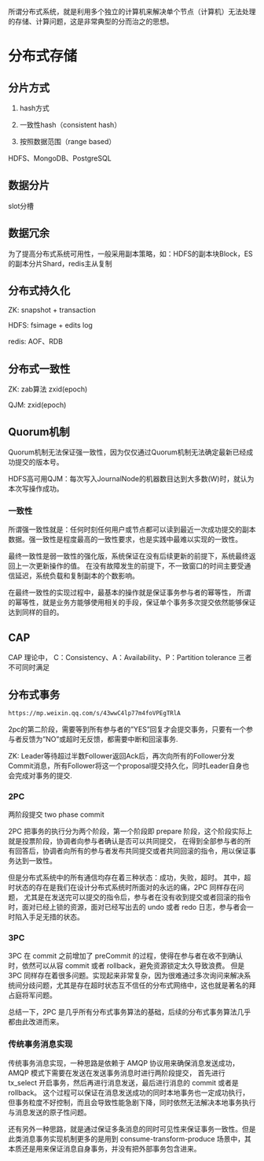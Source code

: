 
所谓分布式系统，就是利用多个独立的计算机来解决单个节点（计算机）无法处理的存储、计算问题，这是非常典型的分而治之的思想。

# 分布式存储

## 分片方式

1. hash方式

2. 一致性hash（consistent hash）

3. 按照数据范围（range based）

HDFS、MongoDB、PostgreSQL

## 数据分片

slot分槽

## 数据冗余

为了提高分布式系统可用性，一般采用副本策略，如：HDFS的副本块Block，ES的副本分片Shard，redis主从复制



## 分布式持久化

ZK: snapshot + transaction

HDFS: fsimage + edits log

redis: AOF、RDB

## 分布式一致性

ZK: zab算法 zxid(epoch)

QJM: zxid(epoch)



## Quorum机制

Quorum机制无法保证强一致性，因为仅仅通过Quorum机制无法确定最新已经成功提交的版本号。


HDFS高可用QJM：每次写入JournalNode的机器数目达到大多数(W)时，就认为本次写操作成功。




### 一致性

所谓强一致性就是：任何时刻任何用户或节点都可以读到最近一次成功提交的副本数据。强一致性是程度最高的一致性要求，也是实践中最难以实现的一致性。


最终一致性是弱一致性的强化版，系统保证在没有后续更新的前提下，系统最终返回上一次更新操作的值。
在没有故障发生的前提下，不一致窗口的时间主要受通信延迟，系统负载和复制副本的个数影响。


在最终一致性的实现过程中，最基本的操作就是保证事务参与者的幂等性，
所谓的幂等性，就是业务方能够使用相关的手段，保证单个事务多次提交依然能够保证达到同样的目的。

## CAP

 CAP 理论中， C：Consistency、A：Availability、P：Partition tolerance 三者不可同时满足



## 分布式事务

```bash
https://mp.weixin.qq.com/s/43wwC4lp77m4foVPEgTRlA
```


2pc的第二阶段，需要等到所有参与者的”YES”回复才会提交事务，只要有一个参与者反馈为”NO”或超时无反馈，都需要中断和回滚事务.

ZK: Leader等待超过半数Follower返回Ack后，再次向所有的Follower分发Commit消息，所有Follower将这一个proposal提交持久化，同时Leader自身也会完成对事务的提交.

### 2PC

两阶段提交 two phase commit

2PC 把事务的执行分为两个阶段，第一个阶段即 prepare 阶段，这个阶段实际上就是投票阶段，协调者向参与者确认是否可以共同提交，
在得到全部参与者的所有回答后，协调者向所有的参与者发布共同提交或者共同回滚的指令，用以保证事务达到一致性。

但是分布式系统中的所有通信均存在着三种状态：成功，失败，超时。
其中，超时状态的存在是我们在设计分布式系统时所面对的永远的痛，2PC 同样存在问题，
尤其是在发送完可以提交的指令后，参与者在没有收到提交或者回滚的指令时，面对已经上锁的资源，面对已经写出去的 undo 或者 redo 日志，参与者会一时陷入手足无措的状态。

### 3PC

3PC 在 commit 之前增加了 preCommit 的过程，使得在参与者在收不到确认时，依然可以从容 commit 或者 rollback，避免资源锁定太久导致浪费。
但是 3PC 同样存在着很多问题。实现起来非常复杂，因为很难通过多次询问来解决系统间分歧问题，尤其是存在超时状态互不信任的分布式网络中，这也就是著名的拜占庭将军问题。

总结一下，2PC 是几乎所有分布式事务算法的基础，后续的分布式事务算法几乎都由此改进而来。


### 传统事务消息实现

传统事务消息实现，一种思路是依赖于 AMQP 协议用来确保消息发送成功，AMQP 模式下需要在发送在发送事务消息时进行两阶段提交，
首先进行 tx_select 开启事务，然后再进行消息发送，最后进行消息的 commit 或者是 rollback。
这个过程可以保证在消息发送成功的同时本地事务也一定成功执行，但事务粒度不好控制，而且会导致性能急剧下降，同时依然无法解决本地事务执行与消息发送的原子性问题。

还有另外一种思路，就是通过保证多条消息的同时可见性来保证事务一致性。但是此类消息事务实现机制更多的是用到 consume-transform-produce 场景中，其本质还是用来保证消息自身事务，并没有把外部事务包含进来。